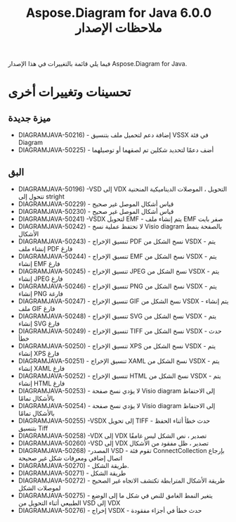 ﻿---
title: Aspose.Diagram for Java 6.0.0 ملاحظات الإصدار
type: docs
weight: 120
url: /ar/java/aspose-diagram-for-java-6-0-0-release-notes/
---
فيما يلي قائمة بالتغييرات في هذا الإصدار Aspose.Diagram for Java.
# **تحسينات وتغييرات أخرى**
## **ميزة جديدة**
- DIAGRAMJAVA-50216) - إضافة دعم لتحميل ملف بتنسيق VSSX في فئة Diagram
- DIAGRAMJAVA-50225) - أضف دعمًا لتحديد شكلين تم لصقهما أو توصيلهما
## **البق**
- DIAGRAMJAVA-50196) -VSD إلى VDX التحويل ، الموصلات الديناميكية المنحنية تتحول إلى stright
- DIAGRAMJAVA-50229) - قياس أشكال الموصل غير صحيح
- DIAGRAMJAVA-50230) - قياس أشكال الموصل غير صحيح
- DIAGRAMJAVA-50241) -VSDX لتحويل EMF - يتم إنشاء ملف EMF صفر بايت
- DIAGRAMJAVA-50242) - لا تحتفظ عملية نسخ Visio diagram بالصفحة بنمط الأشكال
- DIAGRAMJAVA-50243) - تنسيق الإخراج PDF نسخ الشكل من VSDX - يتم إنشاء ملف PDF فارغ
- DIAGRAMJAVA-50244) - تنسيق الإخراج EMF نسخ الشكل من VSDX - يتم إنشاء EMF فارغ
- DIAGRAMJAVA-50245) - تنسيق الإخراج JPEG نسخ الشكل من VSDX - يتم إنشاء JPEG فارغ
- DIAGRAMJAVA-50246) - تنسيق الإخراج PNG نسخ الشكل من VSDX - يتم إنشاء PNG فارغة
- DIAGRAMJAVA-50247) - تنسيق الإخراج GIF نسخ الشكل من VSDX - يتم إنشاء ملف GIF فارغ
- DIAGRAMJAVA-50248) - تنسيق الإخراج SVG نسخ الشكل من VSDX - يتم إنشاء SVG فارغ
- DIAGRAMJAVA-50249) - تنسيق الإخراج TIFF نسخ الشكل من VSDX - حدث خطأ
- DIAGRAMJAVA-50250) - تنسيق الإخراج XPS نسخ الشكل من VSDX - يتم إنشاء XPS فارغ
- DIAGRAMJAVA-50251) - تنسيق الإخراج XAML نسخ الشكل من VSDX - يتم إنشاء XAML فارغ
- DIAGRAMJAVA-50252) - تنسيق الإخراج HTML نسخ الشكل من VSDX - يتم إنشاء HTML فارغ
- DIAGRAMJAVA-50253) - لا يؤدي نسخ صفحة Visio diagram إلى الاحتفاظ بالأشكال تمامًا
- DIAGRAMJAVA-50254) - لا يؤدي نسخ صفحة Visio diagram إلى الاحتفاظ بالأشكال تمامًا
- DIAGRAMJAVA-50255) -VSDX إلى تحويل TIFF - حدث خطأ أثناء الحفظ بتنسيق Tiff
- DIAGRAMJAVA-50258) -VDX إلى VDX تصدير ، نص الشكل ليس غامقًا
- DIAGRAMJAVA-50260) -VSD إلى VDX تصدير ، ظل مفقود من الأشكال
- DIAGRAMJAVA-50268) -المصدر VSD - تقوم فئة ConnectCollection بإرجاع اتصال إضافي ومعرفات شكل غير صحيحة
- DIAGRAMJAVA-50270) - طريقة الشكل.
- DIAGRAMJAVA-50271) - طريقة الشكل
- DIAGRAMJAVA-50272) - طريقة الأشكال المترابطة تكتشف الاتجاه غير الصحيح لموصلات الشكل
- DIAGRAMJAVA-50275) - يتغير النمط الغامق للنص في شكل ما إلى الوضع الطبيعي أثناء التحويل من VSD إلى VDX
- DIAGRAMJAVA-50276) - إخراج VSDX - حدث خطأ في أجزاء مفقودة

